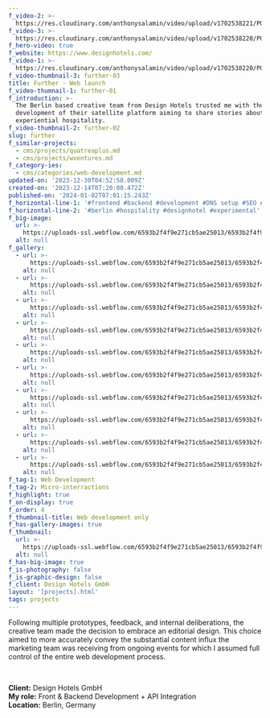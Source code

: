 ```yaml
---
f_video-2: >-
  https://res.cloudinary.com/anthonysalamin/video/upload/v1702538221/PORTFOLIO/further-02.mp4
f_video-3: >-
  https://res.cloudinary.com/anthonysalamin/video/upload/v1702538220/PORTFOLIO/further-03.mp4
f_hero-video: true
f_website: https://www.designhotels.com/
f_video-1: >-
  https://res.cloudinary.com/anthonysalamin/video/upload/v1702538220/PORTFOLIO/further-01.mp4
f_video-thumbnail-3: further-03
title: Further - Web launch
f_video-thumnail-1: further-01
f_introduction: >-
  The Berlin based creative team from Design Hotels trusted me with the
  development of their satellite platform aiming to share stories about
  experiential hospitality.
f_video-thumbnail-2: further-02
slug: further
f_similar-projects:
  - cms/projects/quatreaplus.md
  - cms/projects/wventures.md
f_category-ies:
  - cms/categories/web-development.md
updated-on: '2023-12-30T04:52:58.009Z'
created-on: '2023-12-14T07:20:00.472Z'
published-on: '2024-01-02T07:01:15.243Z'
f_horizontal-line-1: '#frontend #backend #development #DNS setup #SEO #analytics setup'
f_horizontal-line-2: '#berlin #hospitality #designhotel #experimental'
f_big-image:
  url: >-
    https://uploads-ssl.webflow.com/6593b2f4f9e271cb5ae25013/6593b2f4f9e271cb5ae2511d_further-03.jpg
  alt: null
f_gallery:
  - url: >-
      https://uploads-ssl.webflow.com/6593b2f4f9e271cb5ae25013/6593b2f4f9e271cb5ae25126_further-01.jpg
    alt: null
  - url: >-
      https://uploads-ssl.webflow.com/6593b2f4f9e271cb5ae25013/6593b2f4f9e271cb5ae25127_further-02.jpg
    alt: null
  - url: >-
      https://uploads-ssl.webflow.com/6593b2f4f9e271cb5ae25013/6593b2f4f9e271cb5ae25125_further-05.jpg
    alt: null
  - url: >-
      https://uploads-ssl.webflow.com/6593b2f4f9e271cb5ae25013/6593b2f4f9e271cb5ae25123_further-06.jpg
    alt: null
  - url: >-
      https://uploads-ssl.webflow.com/6593b2f4f9e271cb5ae25013/6593b2f4f9e271cb5ae25121_further-07.jpg
    alt: null
  - url: >-
      https://uploads-ssl.webflow.com/6593b2f4f9e271cb5ae25013/6593b2f4f9e271cb5ae2511f_further-08.jpg
    alt: null
  - url: >-
      https://uploads-ssl.webflow.com/6593b2f4f9e271cb5ae25013/6593b2f4f9e271cb5ae25124_further-09.jpg
    alt: null
  - url: >-
      https://uploads-ssl.webflow.com/6593b2f4f9e271cb5ae25013/6593b2f4f9e271cb5ae25122_further-11.jpg
    alt: null
  - url: >-
      https://uploads-ssl.webflow.com/6593b2f4f9e271cb5ae25013/6593b2f4f9e271cb5ae25120_further-12.jpg
    alt: null
  - url: >-
      https://uploads-ssl.webflow.com/6593b2f4f9e271cb5ae25013/6593b2f4f9e271cb5ae2511e_further-13.jpg
    alt: null
f_tag-1: Web Development
f_tag-2: Micro-interractions
f_highlight: true
f_on-display: true
f_order: 4
f_thumbnail-title: Web development only
f_has-gallery-images: true
f_thumbnail:
  url: >-
    https://uploads-ssl.webflow.com/6593b2f4f9e271cb5ae25013/6593b2f4f9e271cb5ae25136_thumbnail.jpg
  alt: null
f_has-big-image: true
f_is-photography: false
f_is-graphic-design: false
f_client: Design Hotels GmbH
layout: '[projects].html'
tags: projects
---
```


Following multiple prototypes, feedback, and internal deliberations, the creative team made the decision to embrace an editorial design. This choice aimed to more accurately convey the substantial content influx the marketing team was receiving from ongoing events for which I assumed full control of the entire web development process.

‍

**Client:** Design Hotels GmbH  
**My role:** Front & Backend Development + API Integration  
**Location:** Berlin, Germany
